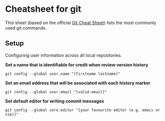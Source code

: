 # Cheatsheet for git
This sheet (based on the official [Git Cheat Sheet](https://services.github.com/on-demand/downloads/github-git-cheat-sheet.pdf)) lists the most commonly used git commands.

## Setup
Configuring user information across all local repositories.

**Set a name that is identifiable for credit when review version history**

```git config --global user.name "[firstname lastname]"```

**Set an email address that will be associated with each history marker**

```git config --global user.email "[valid-email]"```

**Set default editor for writing commit messages**

```git config --global core.editor "[your favourite editor (e.g. emacs or vim)]"```





